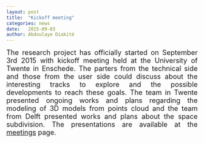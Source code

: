 ```yaml
---
layout: post
title:  "Kickoff meeting"
categories: news
date:   2015-09-03
author: Abdoulaye Diakité
---
```


<div align="justify">
<font size="4">
The research project has officially started on September 3rd 2015 with kickoff meeting held at the University of Twente in Enschede. 
The parters from the technical side and those from the user side could discuss about the interesting tracks to explore and the possible developments 
to reach these goals. The team in Twente presented ongoing works and plans regarding the modeling of 3D models from points cloud and the team from Delft presented 
works and plans about the space subdivision. 
The presentations are available at the <a href="http://www.sims3d.net/meetings/">meetings</a> page. 
</font>
</div>

